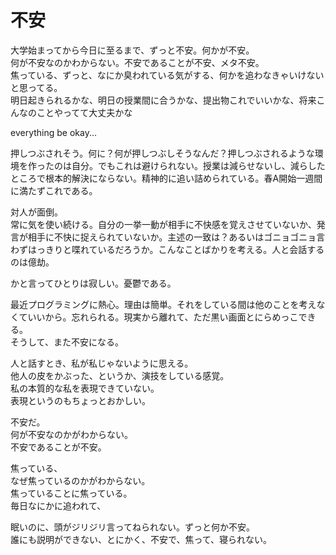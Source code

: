 # 不安
大学始まってから今日に至るまで、ずっと不安。何かが不安。    
何が不安なのかわからない。不安であることが不安、メタ不安。  
焦っている、ずっと、なにか臭われている気がする、何かを追わなきゃいけないと思ってる。    
明日起きられるかな、明日の授業間に合うかな、提出物これでいいかな、将来こんなのことやってて大丈夫かな    

everything be okay...   

押しつぶされそう。何に？何が押しつぶしそうなんだ？押しつぶされるような環境を作ったのは自分。でもこれは避けられない。授業は減らせないし、減らしたところで根本的解決にならない。精神的に追い詰められている。春A開始一週間に満たずこれである。 

対人が面倒。    
常に気を使い続ける。自分の一挙一動が相手に不快感を覚えさせていないか、発言が相手に不快に捉えられていないか。主述の一致は？あるいはゴニョゴニョ言わずはっきりと喋れているだろうか。こんなことばかりを考える。人と会話するのは億劫。  

かと言ってひとりは寂しい。憂鬱である。

最近プログラミングに熱心。理由は簡単。それをしている間は他のことを考えなくていいから。忘れられる。現実から離れて、ただ黒い画面とにらめっこできる。  
そうして、また不安になる。

人と話すとき、私が私じゃないように思える。  
他人の皮をかぶった、というか、演技をしている感覚。  
私の本質的な私を表現できていない。  
表現というのもちょっとおかしい。    

不安だ。    
何が不安なのかがわからない。    
不安であることが不安。  

焦っている、    
なぜ焦っているのかがわからない。    
焦っていることに焦っている。    
毎日なにかに追われて、  

眠いのに、頭がジリジリ言ってねられない。ずっと何か不安。    
誰にも説明ができない、とにかく、不安で、焦って、寝られない。
